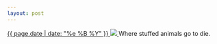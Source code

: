 ```yaml
---
layout: post
---
```


<p>
  <a href="/99">
    <time>{{ page.date | date: "%e %B %Y" }}</time>
    <img src="https://s3.amazonaws.com/life.aaronjgreenberg.com/99.jpg">
  </a>
  Where stuffed animals go to die.
</p>
